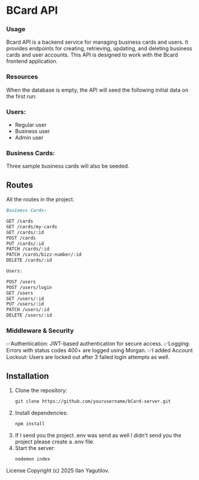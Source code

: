 # BCard API

### Usage

Bcard API is a backend service for managing business cards and users. It provides endpoints for creating, retrieving, updating, and deleting business cards and user accounts. 
This API is designed to work with the Bcard frontend application.

### Resources

When the database is empty, the API will seed the following initial data on the first run:

### Users:

- Regular user  
- Business user  
- Admin user

### Business Cards:

Three sample business cards will also be seeded.

## Routes
All the routes in the project.
```md
Business Cards: 

GET /cards
GET /cards/my-cards
GET /cards/:id
POST /cards
PUT /cards/:id
PATCH /cards/:id
PATCH /cards/bizz-number/:id
DELETE /cards/:id

Users:

POST /users
POST /users/login
GET /users
GET /users/:id
PUT /users/:id
PATCH /users/:id
DELETE /users/:id
```
### Middleware & Security

✅Authentication: JWT-based authentication for secure access.
✅Logging: Errors with status codes 400+ are logged using Morgan.
✅I added Account Lockout: Users are locked out after 3 failed login attempts as well.

## Installation

1. Clone the repository:
   ```md
   git clone https://github.com/yourusername/bCard-server.git
   
3. Install dependencies:
   ```md
   npm install
5. If I send you the project .env was send as well I didn't send you the project please create a .env file.
6. Start the server:
   ```md
   nodemon index

License
Copyright (c) 2025 Ilan Yagutilov.
